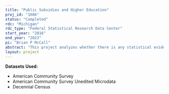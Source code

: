 ```yaml
---
title: "Public Subsidies and Higher Education"
proj_id: "1666"
status: "Completed"
rdc: "Michigan"
rdc_type: "Federal Statistical Research Data Center"
start_year: "2016"
end_year: "2023"
pi: "Brian P McCall"
abstract: "This project analyzes whether there is any statistical evidence that the tuition subsidies granted to those living in community taxing districts (CCTD) in Texas are capitalized into housing prices and rental rates. This research will analyze how changes in taxing district boundaries over time changes the college tuition individuals face and their probability of attending college. The project will also assess the robustness of earlier findings using alternative estimation techniques to account for both college proximity and the distance individuals live from CCTD boundaries."
layout: project
---
```


**Datasets Used:**

  - American Community Survey 
  - American Community Survey Unedited Microdata 
  - Decennial Census 

